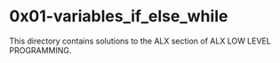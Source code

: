# 0x01-variables_if_else_while

This directory contains solutions to the ALX section of ALX LOW LEVEL PROGRAMMING.
